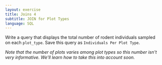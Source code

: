 ```yaml
---
layout: exercise
title: Joins 4
subtitle: JOIN for Plot Types
language: SQL
---
```


Write a query that displays the total number of rodent individuals sampled on
each `plot_type`. Save this query as `Individuals Per Plot Type`.

*Note that the number of plots varies among plot types so this number isn't very
informative.  We'll learn how to take this into account soon.*
